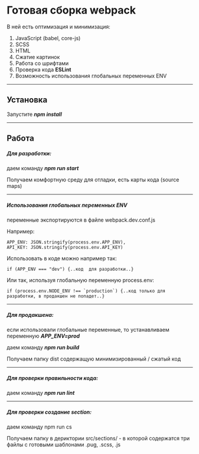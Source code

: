 # Готовая сборка webpack

В ней есть оптимизация и минимизация:

1. JavaScript (babel, core-js)
2. SCSS
3. HTML
4. Сжатие картинок
5. Работа со шрифтами
6. Проверка кода **ESLint**
7. Возможность использования глобальных переменных ENV
----

## Установка

Запустите  ***npm install***

---

## Работа

##### Для разработки:

даем команду ***npm run start***

Получаем комфортную среду для отладки, есть карты кода (source maps)

---

##### Использования глобальных переменных ENV
переменные экспортируются в файле webpack.dev.conf.js

Например:

    APP_ENV: JSON.stringify(process.env.APP_ENV),
    API_KEY: JSON.stringify(process.env.API_KEY)

Использовать в коде можно например так:

    if (APP_ENV === "dev") {..код  для разработки..}

Или так, используя глобальную переменную process.env:

    if (process.env.NODE_ENV !== `production`) {..код только для разработки, в продакшен не попадет..}

---

##### Для продакшена:

если использовали глобальные переменные, то устанавливаем переменную ***APP_ENV=prod***

даем команду ***npm run build***

Получаем папку dist содержащую минимизированный / сжатый код

---

##### Для проверки правильности кода:

даем команду  ***npm run lint***

---

##### Для проверки создание section:

даем команду npm run cs <name>

Получаем папку в дериктории src/sections/<name> - в которой содержатся три файлы с готовыми шаблонами .pug, .scss, .js
